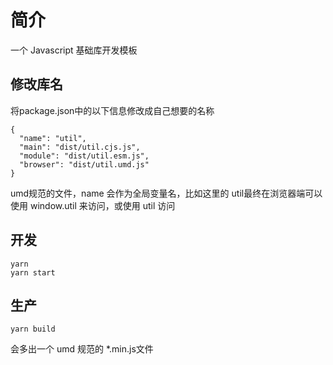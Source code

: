 # 简介

一个 Javascript 基础库开发模板

## 修改库名

将package.json中的以下信息修改成自己想要的名称

```
{
  "name": "util",
  "main": "dist/util.cjs.js",
  "module": "dist/util.esm.js",
  "browser": "dist/util.umd.js"
}
```

umd规范的文件，name 会作为全局变量名，比如这里的 util最终在浏览器端可以使用 window.util 来访问，或使用 util 访问

## 开发

```
yarn
yarn start
```

## 生产

```
yarn build
```

会多出一个 umd 规范的 *.min.js文件